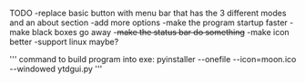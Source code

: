 TODO
-replace basic button with menu bar that has the 3 different modes and an about section
-add more options
-make the program startup faster
-make black boxes go away
-~~make the status bar do something~~
-make icon better
-support linux maybe?

'''
command to build program into exe: pyinstaller --onefile --icon=moon.ico --windowed ytdgui.py
'''